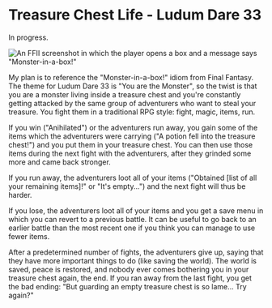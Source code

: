 Treasure Chest Life - Ludum Dare 33
===

In progress.

![An FFII screenshot in which the player opens a box and a message says "Monster-in-a-box!"](http://img1.wikia.nocookie.net/__cb20100709014445/finalfantasy/images/5/54/Monster_in_a_box_FFII.png)

My plan is to reference the "Monster-in-a-box!" idiom from Final Fantasy. The theme for Ludum Dare 33 is "You are the Monster", so the twist is that you are a monster living inside a treasure chest and you're constantly getting attacked by the same group of adventurers who want to steal your treasure. You fight them in a traditional RPG style: fight, magic, items, run.

If you win ("Anihilated") or the adventurers run away, you gain some of the items which the adventurers were carrying ("A potion fell into the treasure chest!") and you put them in your treasure chest. You can then use those items during the next fight with the adventurers, after they grinded some more and came back stronger.

If you run away, the adventurers loot all of your items ("Obtained [list of all your remaining items]!" or "It's empty...") and the next fight will thus be harder.

If you lose, the adventurers loot all of your items and you get a save menu in which you can revert to a previous battle. It can be useful to go back to an earlier battle than the most recent one if you think you can manage to use fewer items.

After a predetermined number of fights, the adventurers give up, saying that they have more important things to do (like saving the world). The world is saved, peace is restored, and nobody ever comes bothering you in your treasure chest again, the end. If you ran away from the last fight, you get the bad ending: "But guarding an empty treasure chest is so lame... Try again?"
